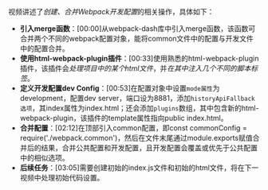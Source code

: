 

视频讲述了*创建、合并Webpack开发配置*的相关操作，具体如下：


- **引入merge函数**：[00:00]从webpack-dash库中引入merge函数，该函数可合并两个不同的webpack配置对象，能将common文件中的配置与开发文件中的配置合并。
- **使用html-webpack-plugin插件**：[00:33]使用熟悉的html-webpack-plugin插件，该插件会*处理项目中的某个html文件*，并*在其中注入几个不同的脚本标签*。
- **定义开发配置dev Config**：[00:53]在配置对象中设置`mode属性`为development，配置dev server，端口设为8881，添加`historyApiFallback选项`，其index属性为index.html；还会添加`plugins`数组，其中包含新的html-webpack-plugin，该插件的template属性指向public index.html。
- **合并配置**：[02:12]在顶部引入common配置，即const commonConfig = require('./webpack.common')，然后在文件末尾通过module.exports赋值合并后的结果，合并公共配置和开发配置，且开发配置会覆盖或优先于公共配置中的相似选项。
- **后续任务**：[03:05]需要创建初始的index.js文件和初始的html文件，将在下一视频中处理初始代码设置。